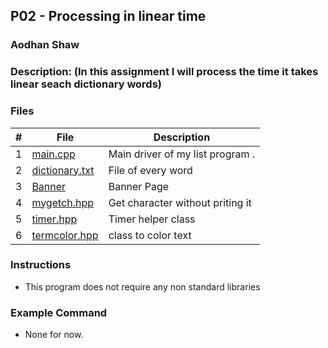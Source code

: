 ## P02 - Processing in linear time
### Aodhan Shaw
### Description: (In this assignment I will process the time it takes linear seach dictionary words)

### Files

|   #   | File     | Description                      |
| :---: | -------- | -------------------------------- |
|   1   | [main.cpp](https://github.com/A-SH4W/3013-Algorithms-Shaw/blob/main/Assignments/P02/main.cpp) | Main driver of my list program . |
|   2   | [dictionary.txt](https://github.com/A-SH4W/3013-Algorithms-Shaw/blob/main/Assignments/P02/dictionary.txt) | File of every word |
|   3   | [Banner](https://github.com/A-SH4W/3013-Algorithms-Shaw/blob/main/Assignments/P02/Banner) | Banner Page |
|   4   | [mygetch.hpp](https://github.com/A-SH4W/3013-Algorithms-Shaw/blob/main/Assignments/P02/mygetch.hpp) | Get character without priting it |
|   5   | [timer.hpp](https://github.com/A-SH4W/3013-Algorithms-Shaw/blob/main/Assignments/P02/timer.hpp) | Timer helper class |
|   6   | [termcolor.hpp](https://github.com/A-SH4W/3013-Algorithms-Shaw/blob/main/Assignments/P02/termcolor.hpp) | class to color text |


### Instructions

- This program does not require any non standard libraries

### Example Command

- None for now.
